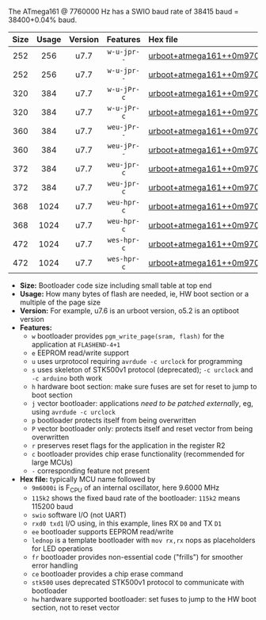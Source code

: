 The ATmega161 @ 7760000 Hz has a SWIO baud rate of 38415 baud = 38400+0.04% baud.

|Size|Usage|Version|Features|Hex file|
|:-:|:-:|:-:|:-:|:--|
|252|256|u7.7|`w-u-jpr--`|[urboot+atmega161++0m9700i++++4k8_swio_rxb2_txb3.hex](https://raw.githubusercontent.com/stefanrueger/urboot.hex/main/mcus/atmega161/internal_oscillator/fint++0m9700_Hz/br++++4k8_bps/urboot+atmega161++0m9700i++++4k8_swio_rxb2_txb3.hex)|
|252|256|u7.7|`w-u-jpr--`|[urboot+atmega161++0m9700i++++4k8_swio_rxd0_txd1.hex](https://raw.githubusercontent.com/stefanrueger/urboot.hex/main/mcus/atmega161/internal_oscillator/fint++0m9700_Hz/br++++4k8_bps/urboot+atmega161++0m9700i++++4k8_swio_rxd0_txd1.hex)|
|320|384|u7.7|`w-u-jPr-c`|[urboot+atmega161++0m9700i++++4k8_swio_rxb2_txb3_lednop_fr_ce.hex](https://raw.githubusercontent.com/stefanrueger/urboot.hex/main/mcus/atmega161/internal_oscillator/fint++0m9700_Hz/br++++4k8_bps/urboot+atmega161++0m9700i++++4k8_swio_rxb2_txb3_lednop_fr_ce.hex)|
|320|384|u7.7|`w-u-jPr-c`|[urboot+atmega161++0m9700i++++4k8_swio_rxd0_txd1_lednop_fr_ce.hex](https://raw.githubusercontent.com/stefanrueger/urboot.hex/main/mcus/atmega161/internal_oscillator/fint++0m9700_Hz/br++++4k8_bps/urboot+atmega161++0m9700i++++4k8_swio_rxd0_txd1_lednop_fr_ce.hex)|
|360|384|u7.7|`weu-jPr--`|[urboot+atmega161++0m9700i++++4k8_swio_rxb2_txb3_ee_lednop_fr.hex](https://raw.githubusercontent.com/stefanrueger/urboot.hex/main/mcus/atmega161/internal_oscillator/fint++0m9700_Hz/br++++4k8_bps/urboot+atmega161++0m9700i++++4k8_swio_rxb2_txb3_ee_lednop_fr.hex)|
|360|384|u7.7|`weu-jPr--`|[urboot+atmega161++0m9700i++++4k8_swio_rxd0_txd1_ee_lednop_fr.hex](https://raw.githubusercontent.com/stefanrueger/urboot.hex/main/mcus/atmega161/internal_oscillator/fint++0m9700_Hz/br++++4k8_bps/urboot+atmega161++0m9700i++++4k8_swio_rxd0_txd1_ee_lednop_fr.hex)|
|372|384|u7.7|`weu-jpr-c`|[urboot+atmega161++0m9700i++++4k8_swio_rxb2_txb3_ee_lednop_fr_ce.hex](https://raw.githubusercontent.com/stefanrueger/urboot.hex/main/mcus/atmega161/internal_oscillator/fint++0m9700_Hz/br++++4k8_bps/urboot+atmega161++0m9700i++++4k8_swio_rxb2_txb3_ee_lednop_fr_ce.hex)|
|372|384|u7.7|`weu-jpr-c`|[urboot+atmega161++0m9700i++++4k8_swio_rxd0_txd1_ee_lednop_fr_ce.hex](https://raw.githubusercontent.com/stefanrueger/urboot.hex/main/mcus/atmega161/internal_oscillator/fint++0m9700_Hz/br++++4k8_bps/urboot+atmega161++0m9700i++++4k8_swio_rxd0_txd1_ee_lednop_fr_ce.hex)|
|368|1024|u7.7|`weu-hpr-c`|[urboot+atmega161++0m9700i++++4k8_swio_rxb2_txb3_ee_lednop_fr_ce_hw.hex](https://raw.githubusercontent.com/stefanrueger/urboot.hex/main/mcus/atmega161/internal_oscillator/fint++0m9700_Hz/br++++4k8_bps/urboot+atmega161++0m9700i++++4k8_swio_rxb2_txb3_ee_lednop_fr_ce_hw.hex)|
|368|1024|u7.7|`weu-hpr-c`|[urboot+atmega161++0m9700i++++4k8_swio_rxd0_txd1_ee_lednop_fr_ce_hw.hex](https://raw.githubusercontent.com/stefanrueger/urboot.hex/main/mcus/atmega161/internal_oscillator/fint++0m9700_Hz/br++++4k8_bps/urboot+atmega161++0m9700i++++4k8_swio_rxd0_txd1_ee_lednop_fr_ce_hw.hex)|
|472|1024|u7.7|`wes-hpr-c`|[urboot+atmega161++0m9700i++++4k8_swio_rxb2_txb3_ee_lednop_fr_ce_stk500_hw.hex](https://raw.githubusercontent.com/stefanrueger/urboot.hex/main/mcus/atmega161/internal_oscillator/fint++0m9700_Hz/br++++4k8_bps/urboot+atmega161++0m9700i++++4k8_swio_rxb2_txb3_ee_lednop_fr_ce_stk500_hw.hex)|
|472|1024|u7.7|`wes-hpr-c`|[urboot+atmega161++0m9700i++++4k8_swio_rxd0_txd1_ee_lednop_fr_ce_stk500_hw.hex](https://raw.githubusercontent.com/stefanrueger/urboot.hex/main/mcus/atmega161/internal_oscillator/fint++0m9700_Hz/br++++4k8_bps/urboot+atmega161++0m9700i++++4k8_swio_rxd0_txd1_ee_lednop_fr_ce_stk500_hw.hex)|

- **Size:** Bootloader code size including small table at top end
- **Usage:** How many bytes of flash are needed, ie, HW boot section or a multiple of the page size
- **Version:** For example, u7.6 is an urboot version, o5.2 is an optiboot version
- **Features:**
  + `w` bootloader provides `pgm_write_page(sram, flash)` for the application at `FLASHEND-4+1`
  + `e` EEPROM read/write support
  + `u` uses urprotocol requiring `avrdude -c urclock` for programming
  + `s` uses skeleton of STK500v1 protocol (deprecated); `-c urclock` and `-c arduino` both work
  + `h` hardware boot section: make sure fuses are set for reset to jump to boot section
  + `j` vector bootloader: applications *need to be patched externally*, eg, using `avrdude -c urclock`
  + `p` bootloader protects itself from being overwritten
  + `P` vector bootloader only: protects itself and reset vector from being overwritten
  + `r` preserves reset flags for the application in the register R2
  + `c` bootloader provides chip erase functionality (recommended for large MCUs)
  + `-` corresponding feature not present
- **Hex file:** typically MCU name followed by
  + `9m6000i` is F<sub>CPU</sub> of an internal oscillator, here 9.6000 MHz
  + `115k2` shows the fixed baud rate of the bootloader: `115k2` means 115200 baud
  + `swio` software I/O (not UART)
  + `rxd0 txd1` I/O using, in this example, lines RX `D0` and TX `D1`
  + `ee` bootloader supports EEPROM read/write
  + `lednop` is a template bootloader with `mov rx,rx` nops as placeholders for LED operations
  + `fr` bootloader provides non-essential code ("frills") for smoother error handling
  + `ce` bootloader provides a chip erase command
  + `stk500` uses deprecated STK500v1 protocol to communicate with bootloader
  + `hw` hardware supported bootloader: set fuses to jump to the HW boot section, not to reset vector

